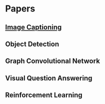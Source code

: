 # Papers

## [Image Captioning](Papers/Image_Captioning/README.md)

## Object Detection

## Graph Convolutional Network

## Visual Question Answering

## Reinforcement Learning

